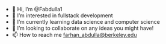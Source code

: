- 👋 Hi, I’m @Fabdulla1
- 👀 I’m interested in fullstack development
- 🌱 I’m currently learning data science and computer science
- 💞️ I’m looking to collaborate on any ideas you might have! 
- 📫 How to reach me farhan_abdulla@berkeley.edu

<!---
Fabdulla1/Fabdulla1 is a ✨ special ✨ repository because its `README.md` (this file) appears on your GitHub profile.
You can click the Preview link to take a look at your changes.
--->
